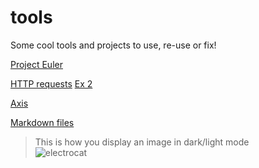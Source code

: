 # tools
Some cool tools and projects to use, re-use or fix! 

[Project Euler](https://projecteuler.net/archives)   

[HTTP requests](https://www.twilio.com/blog/5-ways-to-make-http-requests-in-java) [Ex 2](https://www.javaguides.net/2018/10/apache-httpclient-post-http-request-example.html)   

[Axis](https://axis.apache.org/axis/java/user-guide.html)   

[Markdown files](https://docs.github.com/en/get-started/writing-on-github/getting-started-with-writing-and-formatting-on-github/basic-writing-and-formatting-syntax)   

> This is how you display an image in dark/light mode    
![electrocat](https://myoctocat.com/assets/images/base-octocat.svg#gh-dark-mode-only)   
